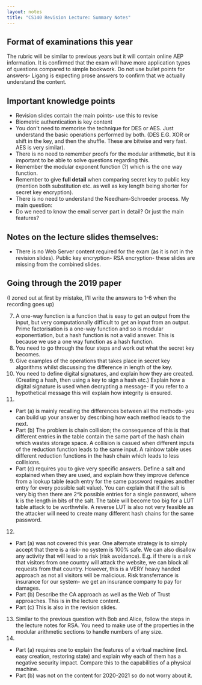 ```yaml
---
layout: notes
title: "CS140 Revision Lecture: Summary Notes"
--- 
```


## Format of examinations this year
The rubric will be similar to previous years but it will contain online AEP information. It is confirmed that the exam will have more application types of questions compared to simple bookwork. Do not use bullet points for answers- Ligang is expecting prose answers to confirm that we actually understand the content.

## Important knowledge points
- Revision slides contain the main points- use this to revise
- Biometric authentication is key content
- You don't need to memorise the technique for DES or AES. Just understand the basic operations performed by both. (DES E.G. XOR or shift in the key, and then the shuffle. These are bitwise and very fast. AES is very similar).
- There is no need to remember proofs for the modular arithmetic, but it is important to be able to solve questions regarding this.
- Remember the modular exponent function (?) which is the one way function.
- Remember to give **full detail** when comparing secret key to public key (mention both substitution etc. as well as key length being shorter for secret key encryption).
- There is no need to understand the Needham-Schroeder process.
My main question:
- Do we need to know the email server part in detail? Or just the main features?

## Notes on the lecture slides themselves:
- There is no Web Server content required for the exam (as it is not in the revision slides).
Public key encryption- RSA encryption- these slides are missing from the combined slides.

## Going through the 2019 paper

(I zoned out at first by mistake, I'll write the answers to 1-6 when the recording goes up)

7. A one-way function is a function that is easy to get an output from the input, but very computationally difficult to get an input from an output. Prime factorisation is a one-way function and so is modular exponentiation, but a hash function is not a valid answer. This is because we use a one way function as a hash function.
8. You need to go through the four steps and work out what the secret key becomes.
9. Give examples of the operations that takes place in secret key algorithms whilst discussing the difference in length of the key.
10. You need to define digital signatures, and explain how they are created. (Creating a hash, then using a key to sign a hash etc.) Explain how a digital signature is used when decrypting a message- if you refer to a hypothetical message this will explain how integrity is ensured.
11. 
  - Part (a) is mainly recalling the differences between all the methods- you can build up your answer by describing how each method leads to the next. 
  - Part (b) The problem is chain collision; the consequence of this is that different entries in the table contain the same part of the hash chain which wastes storage space. A collision is casued when different inputs of the reduction function leads to the same input. A rainbow table uses different reduction functions in the hash chain which leads to less collisions. 
  - Part (c) requires you to give very specific answers. Define a salt and explained when they are used, and explain how they improve defence from a lookup table (each entry for the same password requires another entry for every possible salt value). You can explain that if the salt is very big then there are 2^k possible entries for a single password, where k is the length in bits of the salt. The table will become too big for a LUT table attack to be worthwhile. A reverse LUT is also not very feasible as the attacker will need to create many different hash chains for the same password. 
12. 
  - Part (a) was not covered this year. One alternate strategy is to simply accept that there is a risk- no system is 100% safe. We can also disallow any activity that will lead to a risk (risk avoidance). E.g. if there is a risk that visitors from one country will attack the website, we can block all requests from that country. However, this is a VERY heavy handed approach as not all visitors will be malicious. Risk transferrance is insurance for our system- we get an insurance company to pay for damages. 
  - Part (b) Describe the CA approach as well as the Web of Trust approaches. This is in the lecture content. 
  - Part (c) This is also in the revision slides.
13. Similar to the previous question with Bob and Alice, follow the steps in the lecture notes for RSA. You need to make use of the properties in the modular arithmetic sections to handle numbers of any size.
14. 
  - Part (a) requires one to explain the features of a virtual machine (incl. easy creation, restoring state) and explain why each of them has a negative security impact. Compare this to the capabilities of a physical machine.
  - Part (b) was not on the content for 2020-2021 so do not worry about it.
